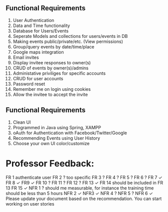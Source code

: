 ## Functional Requirements
1. User Authentication
2. Data and Time functionality
3. Database for Users/Events
4. Seperate Models and collections for users/events in DB
5. Making events public/private/etc. (View permissions)
6. Group/query events by date/time/place
7. Google maps integration
8. Email invites
9. Display invitee responses to owner(s)
10. CRUD of events by owner(s)/admins
11. Administative priviliges for specific accounts
12. CRUD for user accounts
13. Password reset
14. Remember me on login using cookies
15. Allow the invitee to accept the invite
## Functional Requirements
1. Clean UI
2. Programmed in Java using Spring, XAMPP
3. oAuth for Authentication with Facebook/Twitter/Google
4. Recommending Events using User History
5. Choose your own UI color/customize 
# Professor Feedback:
FR 1 authenticate user
FR 2 ? too specific 
FR 3 ? 
FR 4 ?
FR 5 ?
FR 6 ?
FR 7 ✓
FR 8 ✓
FR9 ✓
FR 10 ?
FR 11 ?
FR 12 ?
FR 13 ✓
FR 14 should be included in FR 13
FR 15 ✓
NFR 1 ? should me measurable, for instance the training time should be less than 5 hours
NFR 2 ✓
NFR3 ✓
NFR 4 ?
NFR 5 ?
NFR 6 ✓
Please update your document based on the recommendation. You can start working on user stories


